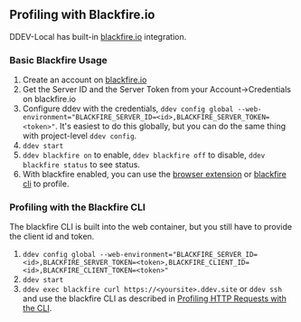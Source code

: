 ## Profiling with Blackfire.io

DDEV-Local has built-in [blackfire.io](https://blackfire.io) integration.

### Basic Blackfire Usage

1. Create an account on [blackfire.io](https://blackfire.io)
2. Get the Server ID and the Server Token from your Account->Credentials on blackfire.io
3. Configure ddev with the credentials, `ddev config global --web-environment="BLACKFIRE_SERVER_ID=<id>,BLACKFIRE_SERVER_TOKEN=<token>"`. It's easiest to do this globally, but you can do the same thing with project-level `ddev config`.
4. `ddev start`
5. `ddev blackfire on` to enable, `ddev blackfire off` to disable, `ddev blackfire status` to see status.
6. With blackfire enabled, you can use the [browser extension](https://blackfire.io/docs/profiling-cookbooks/profiling-http-via-browser) or [blackfire cli](https://blackfire.io/docs/profiling-cookbooks/profiling-http-via-cli) to profile.

### Profiling with the Blackfire CLI

The blackfire CLI is built into the web container, but you still have to provide the client id and token.

1. `ddev config global --web-environment="BLACKFIRE_SERVER_ID=<id>,BLACKFIRE_SERVER_TOKEN=<token>,BLACKFIRE_CLIENT_ID=<id>,BLACKFIRE_CLIENT_TOKEN=<token>"`
2. `ddev start`
3. `ddev exec blackfire curl https://<yoursite>.ddev.site` or `ddev ssh` and use the blackfire CLI as described in [Profiling HTTP Requests with the CLI](https://blackfire.io/docs/profiling-cookbooks/profiling-http-via-cli).
